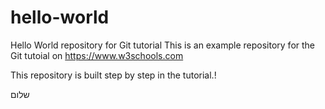 
# hello-world
Hello World repository for Git tutorial
This is an example repository for the Git tutoial on https://www.w3schools.com

This repository is built step by step in the tutorial.!

שלום
